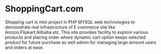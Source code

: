 # ShoppingCart.com
Shopping cart is mini project in PHP MYSQL web technologies to demonstrate real infrastructure of E commerce site like Amzon,Flipkart,Alibaba etc. This site provides facility to explore various products and placing order where dynamic cart option keeps selected product for future purchase as well admin for managing large amount users and orders at ease.
